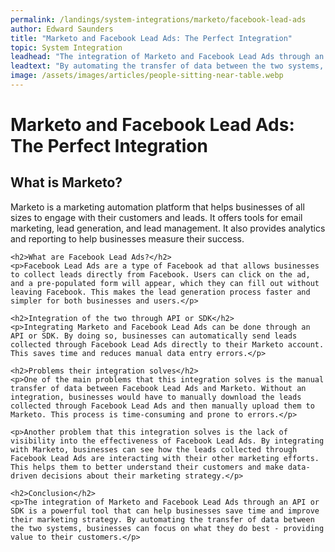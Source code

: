 ```yaml
---
permalink: /landings/system-integrations/marketo/facebook-lead-ads
author: Edward Saunders
title: "Marketo and Facebook Lead Ads: The Perfect Integration"
topic: System Integration
leadhead: "The integration of Marketo and Facebook Lead Ads through an API or SDK is a powerful tool that can help businesses save time and improve their marketing strategy"
leadtext: "By automating the transfer of data between the two systems, businesses can focus on what they do best - providing value to their customers."
image: /assets/images/articles/people-sitting-near-table.webp
---
```

<div class="arttext">	<h1>Marketo and Facebook Lead Ads: The Perfect Integration</h1>
	<h2>What is Marketo?</h2>
	<p>Marketo is a marketing automation platform that helps businesses of all sizes to engage with their customers and leads. It offers tools for email marketing, lead generation, and lead management. It also provides analytics and reporting to help businesses measure their success.</p>
	
	<h2>What are Facebook Lead Ads?</h2>
	<p>Facebook Lead Ads are a type of Facebook ad that allows businesses to collect leads directly from Facebook. Users can click on the ad, and a pre-populated form will appear, which they can fill out without leaving Facebook. This makes the lead generation process faster and simpler for both businesses and users.</p>
	
	<h2>Integration of the two through API or SDK</h2>
	<p>Integrating Marketo and Facebook Lead Ads can be done through an API or SDK. By doing so, businesses can automatically send leads collected through Facebook Lead Ads directly to their Marketo account. This saves time and reduces manual data entry errors.</p>
	
	<h2>Problems their integration solves</h2>
	<p>One of the main problems that this integration solves is the manual transfer of data between Facebook Lead Ads and Marketo. Without an integration, businesses would have to manually download the leads collected through Facebook Lead Ads and then manually upload them to Marketo. This process is time-consuming and prone to errors.</p>
	
	<p>Another problem that this integration solves is the lack of visibility into the effectiveness of Facebook Lead Ads. By integrating with Marketo, businesses can see how the leads collected through Facebook Lead Ads are interacting with their other marketing efforts. This helps them to better understand their customers and make data-driven decisions about their marketing strategy.</p>
	
	<h2>Conclusion</h2>
	<p>The integration of Marketo and Facebook Lead Ads through an API or SDK is a powerful tool that can help businesses save time and improve their marketing strategy. By automating the transfer of data between the two systems, businesses can focus on what they do best - providing value to their customers.</p>
</div>